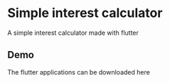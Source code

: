 # Simple interest calculator

A simple interest calculator made with flutter

## Demo



The flutter applications can be downloaded here